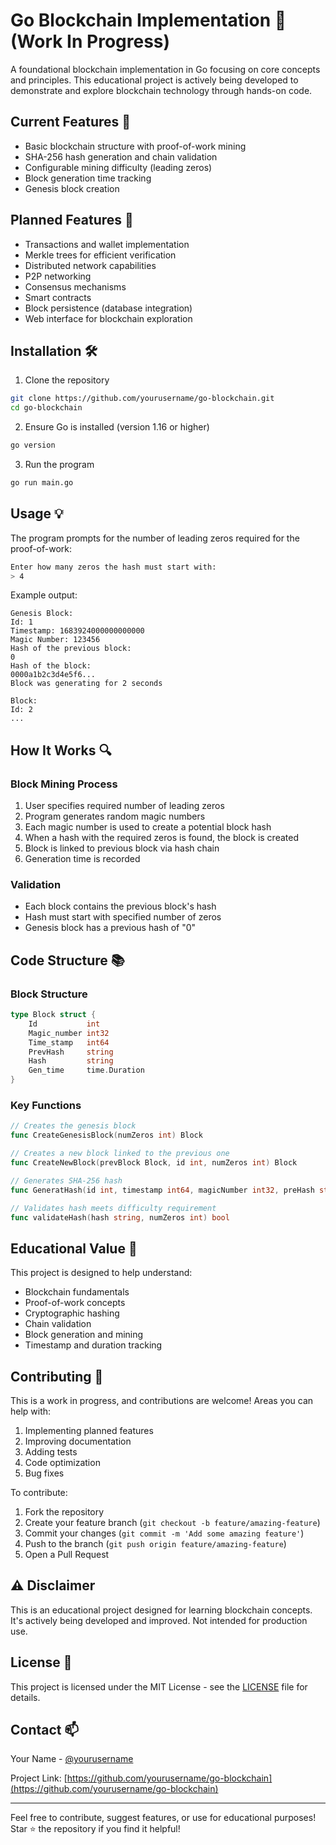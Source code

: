 # Go Blockchain Implementation 🚧 (Work In Progress)

A foundational blockchain implementation in Go focusing on core concepts and principles. This educational project is actively being developed to demonstrate and explore blockchain technology through hands-on code.

## Current Features 🎯
- Basic blockchain structure with proof-of-work mining
- SHA-256 hash generation and chain validation
- Configurable mining difficulty (leading zeros)
- Block generation time tracking
- Genesis block creation

## Planned Features 🔄
- Transactions and wallet implementation
- Merkle trees for efficient verification
- Distributed network capabilities
- P2P networking
- Consensus mechanisms
- Smart contracts
- Block persistence (database integration)
- Web interface for blockchain exploration

## Installation 🛠️

1. Clone the repository
```bash
git clone https://github.com/yourusername/go-blockchain.git
cd go-blockchain
```

2. Ensure Go is installed (version 1.16 or higher)
```bash
go version
```

3. Run the program
```bash
go run main.go
```

## Usage 💡

The program prompts for the number of leading zeros required for the proof-of-work:

```bash
Enter how many zeros the hash must start with:
> 4
```

Example output:
```
Genesis Block:
Id: 1
Timestamp: 1683924000000000000
Magic Number: 123456
Hash of the previous block:
0
Hash of the block:
0000a1b2c3d4e5f6...
Block was generating for 2 seconds

Block:
Id: 2
...
```

## How It Works 🔍

### Block Mining Process
1. User specifies required number of leading zeros
2. Program generates random magic numbers
3. Each magic number is used to create a potential block hash
4. When a hash with the required zeros is found, the block is created
5. Block is linked to previous block via hash chain
6. Generation time is recorded

### Validation
- Each block contains the previous block's hash
- Hash must start with specified number of zeros
- Genesis block has a previous hash of "0"

## Code Structure 📚

### Block Structure
```go
type Block struct {
    Id           int
    Magic_number int32
    Time_stamp   int64
    PrevHash     string
    Hash         string
    Gen_time     time.Duration
}
```

### Key Functions
```go
// Creates the genesis block
func CreateGenesisBlock(numZeros int) Block

// Creates a new block linked to the previous one
func CreateNewBlock(prevBlock Block, id int, numZeros int) Block

// Generates SHA-256 hash
func GeneratHash(id int, timestamp int64, magicNumber int32, preHash string, numZeros int) string

// Validates hash meets difficulty requirement
func validateHash(hash string, numZeros int) bool
```

## Educational Value 📖
This project is designed to help understand:
- Blockchain fundamentals
- Proof-of-work concepts
- Cryptographic hashing
- Chain validation
- Block generation and mining
- Timestamp and duration tracking

## Contributing 🤝
This is a work in progress, and contributions are welcome! Areas you can help with:
1. Implementing planned features
2. Improving documentation
3. Adding tests
4. Code optimization
5. Bug fixes

To contribute:
1. Fork the repository
2. Create your feature branch (`git checkout -b feature/amazing-feature`)
3. Commit your changes (`git commit -m 'Add some amazing feature'`)
4. Push to the branch (`git push origin feature/amazing-feature`)
5. Open a Pull Request

## ⚠️ Disclaimer
This is an educational project designed for learning blockchain concepts. It's actively being developed and improved. Not intended for production use.

## License 📄
This project is licensed under the MIT License - see the [LICENSE](LICENSE) file for details.

## Contact 📫
Your Name - [@yourusername](https://github.com/yourusername)

Project Link: [https://github.com/yourusername/go-blockchain](https://github.com/yourusername/go-blockchain)

---

Feel free to contribute, suggest features, or use for educational purposes! Star ⭐ the repository if you find it helpful!
